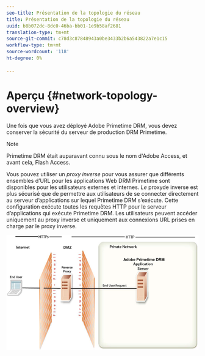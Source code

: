 ```yaml
---
seo-title: Présentation de la topologie du réseau
title: Présentation de la topologie du réseau
uuid: b8b072dc-8dc0-46ba-bb01-1e9b58af2681
translation-type: tm+mt
source-git-commit: c78d3c87848943a0be3433b2b6a543822a7e1c15
workflow-type: tm+mt
source-wordcount: '118'
ht-degree: 0%

---
```



# Aperçu {#network-topology-overview}

Une fois que vous avez déployé Adobe Primetime DRM, vous devez conserver la sécurité du serveur de production DRM Primetime.

>[!NOTE]
>
>Primetime DRM était auparavant connu sous le nom d&#39;Adobe Access, et avant cela, Flash Access.

Vous pouvez utiliser un *proxy inverse* pour vous assurer que différents ensembles d’URL pour les applications Web DRM Primetime sont disponibles pour les utilisateurs externes et internes. *Le* proxyde inverse est plus sécurisé que de permettre aux utilisateurs de se connecter directement au serveur d’applications sur lequel Primetime DRM s’exécute. Cette configuration exécute toutes les requêtes HTTP pour le serveur d’applications qui exécute Primetime DRM. Les utilisateurs peuvent accéder uniquement au proxy inverse et uniquement aux connexions URL prises en charge par le proxy inverse.

<!--<a id="fig_8083A8C794B646CD87985EC891B60663"></a>-->

![](assets/AdobeAccess_4_SecureDeployment.png)